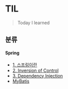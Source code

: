 # TIL

> Today I learned



## 분류

#### Spring

- [1. 스프링이란](./Spring/01_spring_framework.md) 
- [2. Inversion of Control](./Spring/02_inversion_of_control.md)
- [3. Dependency Injection](./Spring/03_dependency_injection.md)  
- [MyBatis](#./Spring/mybatis.md)

